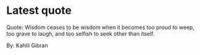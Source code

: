 # Latest quote 

Quote: Wisdom ceases to be wisdom when it becomes too proud to weep, too grave to laugh, and too selfish to seek other than itself. 

By: Kahlil Gibran